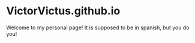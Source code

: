 # VictorVictus.github.io
Welcome to my personal page! It is supposed to be in spanish, but you do you!
